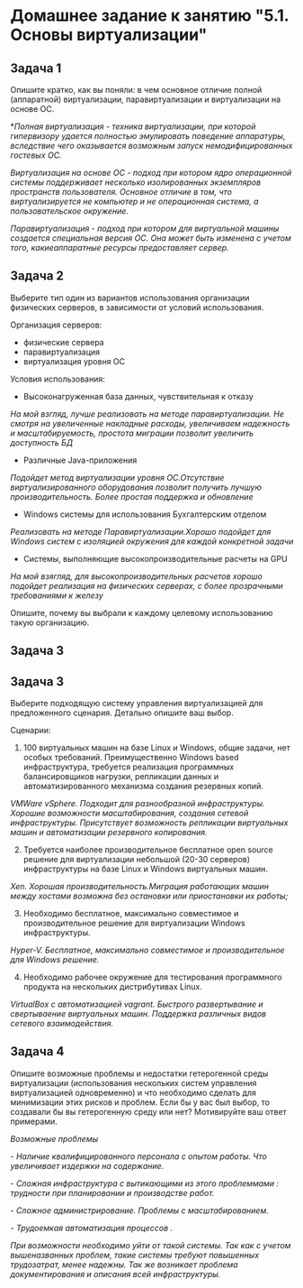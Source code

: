 # Домашнее задание к занятию "5.1. Основы виртуализации"

## Задача 1

Опишите кратко, как вы поняли: в чем основное отличие полной (аппаратной) виртуализации, паравиртуализации и виртуализации на основе ОС.

**Полная виртуализация - техника виртуализации, при которой гипервизору удается полностью эмулировать поведение аппаратуры, вследствие чего оказывается возможным запуск немодифицированных гостевых ОС.* 

*Виртуализация на основе ОС - подход при котором ядро операционной системы поддерживает несколько изолированных экземпляров пространств пользователя. Основное отличие в том, что виртуализируется не компьютер и не операционная система, а пользовательское окружение.*

*Паравиртуализация - подход при котором для виртуальной машины создается специальная версия ОС. Она может быть изменена с учетом того, какиеаппаратные ресурсы предоставляет сервер.*

## Задача 2

Выберите тип один из вариантов использования организации физических серверов, 
в зависимости от условий использования.

Организация серверов:
- физические сервера
- паравиртуализация
- виртуализация уровня ОС

Условия использования:

- Высоконагруженная база данных, чувствительная к отказу

*На мой взгляд, лучше реализовать на методе паравиртуализации. Не смотря на увеличенные накладные расходы, увеличиваем надежность и масштабируемость, простота миграции позволит увеличить доступность БД*

- Различные Java-приложения

*Подойдет метод виртуализации уровня ОС.Отсутствие виртуализированного оборудования позволит получить лучшую производительность. Более простая поддержка и обновление*

- Windows системы для использования Бухгалтерским отделом 

*Реализовать на методе Паравиртуализации.Хорошо подойдет для Windows систем с изоляцией окружения для каждой конкретной задачи*

- Системы, выполняющие высокопроизводительные расчеты на GPU

*На мой взягляд,  для высокопроизводительных расчетов хорошо подойдет реализация на физических серверах, с более прозрачными требованиями к железу*

Опишите, почему вы выбрали к каждому целевому использованию такую организацию.

## Задача 3

## Задача 3

Выберите подходящую систему управления виртуализацией для предложенного сценария. Детально опишите ваш выбор.

Сценарии:

1. 100 виртуальных машин на базе Linux и Windows, общие задачи, нет особых требований. Преимущественно Windows based инфраструктура, требуется реализация программных балансировщиков нагрузки, репликации данных и автоматизированного механизма создания резервных копий.

 *VMWare vSphere. Подходит для разнообразной  инфраструктуры. Хорошие возможности масштабирования, создания сетевой инфраструктуры. Присутствует возможность репликации виртуальных машин и  автоматизации  резервного копирования.*

2. Требуется наиболее производительное бесплатное open source решение для виртуализации небольшой (20-30 серверов) инфраструктуры на базе Linux и Windows виртуальных машин.

 *Xen. Хорошая производительность.Миграция работающих машин между хостами возможна без остановки или приостановки их работы;*	

3. Необходимо бесплатное, максимально совместимое и производительное решение для виртуализации Windows инфраструктуры.

 *Hyper-V. Бесплатное, максимально совместимое и производительное для Windows решение.*

4. Необходимо рабочее окружение для тестирования программного продукта на нескольких дистрибутивах Linux.

 *VirtualBox с автоматизацией vagrant. Быстрого развертывание и свертываение виртуальных машин. Поддержка различных видов сетевого взаимодействия.* 


## Задача 4

Опишите возможные проблемы и недостатки гетерогенной среды виртуализации (использования нескольких систем управления виртуализацией одновременно) и что необходимо сделать для минимизации этих рисков и проблем. Если бы у вас был выбор, то создавали бы вы гетерогенную среду или нет? Мотивируйте ваш ответ примерами.

*Возможные проблемы*

*- Наличие квалифицированного персонала с опытом работы. Что увеличивает издержки на содержание.*

*- Сложная инфраструктура с вытикающими из этого проблеммами : трудности при планировании  и производстве работ.*

*- Сложное  администрирование. Проблемы с масштабированием.*

*- Трудоемкая автоматизация  процессов .*
	 
*При возможности необходимо уйти от такой системы. Так как с учетом вышеназванных проблем, такие системы  требуют повышенных трудозатрат, менее надежны. Так же возникает проблема документирования и описания всей инфраструктуры.*

